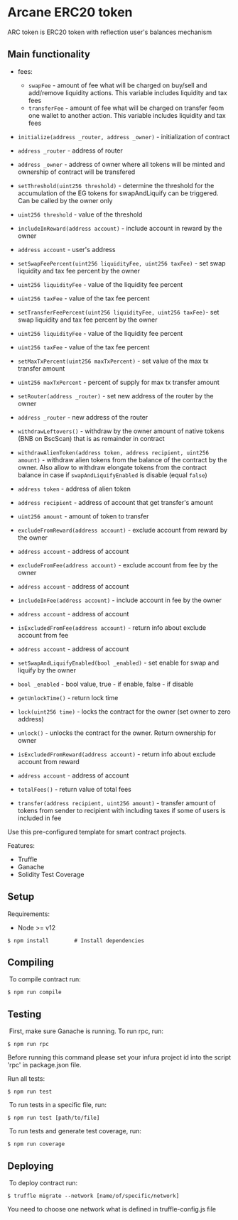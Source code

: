 # Arcane ERC20 token

ARC token is ERC20 token with reflection user's balances mechanism

## Main functionality

- fees:
  - `swapFee` - amount of fee what will be charged on buy/sell and add/remove liquidity actions. This variable includes liquidity and tax fees
  - `transferFee` - amount of fee what will be charged on transfer feom one wallet to another action. This variable includes liquidity and tax fees

- `initialize(address _router, address _owner)` - initialization of contract
 - `address _router` - address of router
 - `address _owner` - address of owner where all tokens will be minted and ownership of contract will be transfered

- `setThreshold(uint256 threshold)` - determine the threshold for the accumulation of the EG tokens for swapAndLiquify can be triggered. Can be called by the owner only
 - `uint256 threshold` - value of the threshold
 
- `includeInReward(address account)` - include account in reward by the owner
 - `address account` - user's address
 
- `setSwapFeePercent(uint256 liquidityFee, uint256 taxFee)` - set swap liquidity and tax fee percent by the owner
 - `uint256 liquidityFee` - value of the liquidity fee percent
 - `uint256 taxFee` - value of the tax fee percent
 
- `setTransferFeePercent(uint256 liquidityFee, uint256 taxFee)`- set swap liquidity and tax fee percent by the owner
 - `uint256 liquidityFee` - value of the liquidity fee percent
 - `uint256 taxFee` - value of the tax fee percent
 
- `setMaxTxPercent(uint256 maxTxPercent)` - set value of the max tx transfer amount 
 - `uint256 maxTxPercent` - percent of supply for max tx transfer amount
 
- `setRouter(address _router)` - set new address of the router by the owner
 - `address _router` - new address of the router

- `withdrawLeftovers()` - withdraw by the owner amount of native tokens (BNB on BscScan) that is as remainder in contract 

- `withdrawAlienToken(address token, address recipient, uint256 amount)` - withdraw alien tokens from the balance of the contract by the owner. Also allow to withdraw elongate tokens from the contract balance in case if `swapAndLiquifyEnabled` is disable (equal `false`)
 - `address token` - address of alien token
 - `address recipient` - address of account that get transfer's amount
 - `uint256 amount` - amount of token to transfer

- `excludeFromReward(address account)` - exclude account from reward by the owner
 - `address account`  - address of account

- `excludeFromFee(address account)` - exclude account from fee by the owner
 - `address account`  - address of account

- `includeInFee(address account)` - include account in fee by the owner
 - `address account`  - address of account

- `isExcludedFromFee(address account)` - return info about exclude account from fee
 - `address account`  - address of account

- `setSwapAndLiquifyEnabled(bool _enabled)` - set enable for swap and liquify by the owner
 - `bool _enabled` - bool value, true - if enable, false - if disable

- `getUnlockTime()` - return lock time

- `lock(uint256 time)` - locks the contract for the owner (set owner to zero address)

- `unlock()` - unlocks the contract for the owner. Return ownership for owner

- `isExcludedFromReward(address account)` - return info about exclude account from reward
 - `address account`  - address of account

- `totalFees()` - return value of total fees

- `transfer(address recipient, uint256 amount)` - transfer amount of tokens from sender to recipient with including taxes if some of users is included in fee


Use this pre-configured template for smart contract projects.

Features:
​
- Truffle
- Ganache
- Solidity Test Coverage 

## Setup

Requirements:
​
- Node >= v12

```
$ npm install        # Install dependencies
```

## Compiling
​
To compile contract run:
​
```
$ npm run compile
```

## Testing
​
First, make sure Ganache is running. To run rpc, run:

```
$ npm run rpc
```
Before running this command please set your infura project id into the script 'rpc' in package.json file.​

Run all tests:
​
```
$ npm run test
```
​
To run tests in a specific file, run:
​
```
$ npm run test [path/to/file]
```
​
To run tests and generate test coverage, run:
​
```
$ npm run coverage
```


## Deploying
​
To deploy contract run:
​
```
$ truffle migrate --network [name/of/specific/network]
```
​You need to choose one network what is defined in truffle-config.js file

